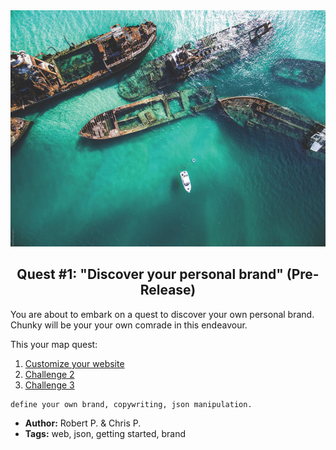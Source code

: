<div style="text-align:center"><img src ="../img/quest.jpg" /></div>

<p align="center">
  <h2 align="center"> Quest #1: "Discover your personal brand" (Pre-Release)</h2>
</p>

You are about to embark on a quest to discover your own personal brand. Chunky will be your your own comrade in this endeavour.

This your map quest:

1. [Customize your website](https://github.com/fluidtrends/carmel/tree/challenges-chunk/challenges/define-your-brand/challenge1)
2. [Challenge 2](https://github.com/fluidtrends/carmel/tree/challenges-chunk/challenges/define-your-brand/challenge2)
2. [Challenge 3](https://github.com/fluidtrends/carmel/tree/challenges-chunk/challenges/define-your-brand/challenge3)

```$xslt
define your own brand, copywriting, json manipulation. 
```

* **Author:** Robert P. & Chris P.
* **Tags:** web, json, getting started, brand
